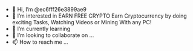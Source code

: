- 👋 Hi, I’m @ec6fff26e3899ae9
- 👀 I’m interested in EARN FREE CRYPTO
Earn Cryptocurrency by doing exciting Tasks, Watching Videos or Mining With any PC!
- 🌱 I’m currently learning 
- 💞️ I’m looking to collaborate on ...
- 📫 How to reach me ...

<!---
ec6fff26e3899ae9/ec6fff26e3899ae9 is a ✨ special ✨ repository because its `README.md` (this file) appears on your GitHub profile.
You can click the Preview link to take a look at your changes.
--->
